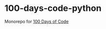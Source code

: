# 100-days-code-python
Monorepo for [100 Days of Code](https://www.udemy.com/course/100-days-of-code/)
